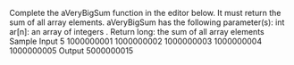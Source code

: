 Complete the aVeryBigSum function in the editor below. It must return the sum of all array elements.
aVeryBigSum has the following parameter(s):
int ar[n]: an array of integers .
Return
long: the sum of all array elements
Sample Input
5
1000000001 1000000002 1000000003 1000000004 1000000005
Output
5000000015